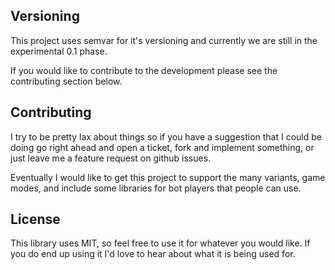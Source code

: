 ## Versioning

This project uses semvar for it's versioning and currently we are still in the
experimental 0.1 phase.

If you would like to contribute to the development please see the contributing
section below.

## Contributing

I try to be pretty lax about things so if you have a suggestion that I could be
doing go right ahead and open a ticket, fork and implement something, or just
leave me a feature request on github issues.

Eventually I would like to get this project to support the many variants, game
modes, and include some libraries for bot players that people can use.

## License

This library uses MIT, so feel free to use it for whatever you would like. If
you do end up using it I'd love to hear about what it is being used for.
